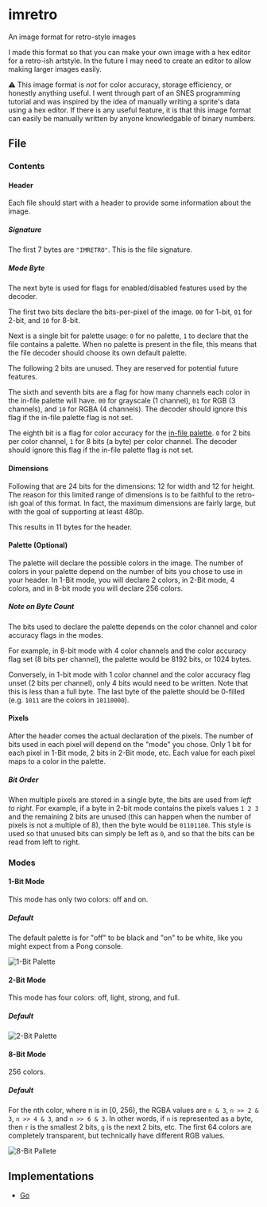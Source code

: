 # imretro

An image format for retro-style images

I made this format so that you can make your own image with a hex editor for a retro-ish
artstyle. In the future I may need to create an editor to allow making larger images easily.

:warning: This image format is *not* for color accuracy, storage efficiency, or honestly anything
useful. I went through part of an SNES programming tutorial and was inspired by the idea of
manually writing a sprite's data using a hex editor. If there is any useful feature, it is
that this image format can easily be manually written by anyone knowledgable of binary numbers.

## File

### Contents

#### Header

Each file should start with a header to provide some information about the image.

##### Signature

The first 7 bytes are `"IMRETRO"`. This is the file signature.

##### Mode Byte

The next byte is used for flags for enabled/disabled features used by the decoder.

The first two bits declare the bits-per-pixel of the image. `00` for 1-bit, `01` for
2-bit, and `10` for 8-bit.

Next is a single bit for palette usage: `0` for no palette, `1` to declare that
the file contains a palette. When no palette is present in the file, this means that
the file decoder should choose its own default palette.

The following 2 bits are unused. They are reserved for potential future features.

The sixth and seventh bits are a flag for how many channels each color in the
in-file palette will have. `00` for grayscale (1 channel), `01` for RGB (3
channels), and `10` for RGBA (4 channels). The decoder should ignore this flag
if the in-file palette flag is not set.

The eighth bit is a flag for color accuracy for the [in-file palette][palette].
`0` for 2 bits per color channel, `1` for 8 bits (a byte) per color
channel. The decoder should ignore this flag if the in-file palette flag is not
set.

#### Dimensions

Following that are 24 bits for the dimensions: 12 for width and 12 for height. The reason for this limited
range of dimensions is to be faithful to the retro-ish goal of this format. In fact, the maximum dimensions
are fairly large, but with the goal of supporting at least 480p.

This results in 11 bytes for the header.

#### Palette (Optional)

The palette will declare the possible colors in the image. The number of colors in your
palette depend on the number of bits you chose to use in your header. In 1-Bit mode, you
will declare 2 colors, in 2-Bit mode, 4 colors, and in 8-bit mode you will declare 256
colors.

##### Note on Byte Count

The bits used to declare the palette depends on the color channel and color accuracy flags
in the modes.

For example, in 8-bit mode with 4 color channels and the color accuracy flag
set (8 bits per channel), the palette would be 8192 bits, or 1024 bytes.

Conversely, in 1-bit mode with 1 color channel and the color accuracy flag
unset (2 bits per channel), only 4 bits would need to be written. Note that this
is less than a full byte. The last byte of the palette should be 0-filled (e.g.
`1011` are the colors in `10110000`).

#### Pixels

After the header comes the actual declaration of the pixels. The number of bits used in each
pixel will depend on the "mode" you chose. Only 1 bit for each pixel in 1-Bit mode, 2 bits in
2-Bit mode, etc. Each value for each pixel maps to a color in the palette.

##### Bit Order

When multiple pixels are stored in a single byte, the bits are used from *left to right*.
For example, if a byte in 2-bit mode contains the pixels values `1 2 3` and the remaining 2 bits are
unused (this can happen when the number of pixels is not a multiple of 8), then the byte would be
`01101100`. This style is used so that unused bits can simply be left as `0`, and so that the bits
can be read from left to right.

### Modes

#### 1-Bit Mode

This mode has only two colors: off and on.

##### Default

The default palette is for "off" to be black and "on" to be white, like you
might expect from a Pong console.

![1-Bit Palette](./assets/1-bit-palette.png "1-Bit Palette")

#### 2-Bit Mode

This mode has four colors: off, light, strong, and full.

##### Default

![2-Bit Palette](./assets/2-bit-palette.png "2-Bit Palette")

#### 8-Bit Mode

256 colors.

##### Default

For the nth color, where n is in \[0, 256\), the RGBA values are `n & 3`, `n >> 2 & 3`,
`n >> 4 & 3`, and `n >> 6 & 3`. In other words, if `n` is represented as a byte, then `r` is the
smallest 2 bits, `g` is the next 2 bits, etc.
The first 64 colors are completely transparent, but technically have different RGB values.

![8-Bit Pallete](./assets/8-bit-palette.png "8-Bit Palette")

## Implementations

- [Go](https://github.com/imretro/go)

[palette]: #palette-optional
